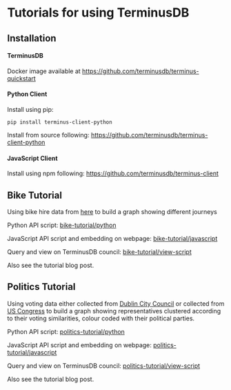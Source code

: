 # Tutorials for using TerminusDB

## Installation

#### TerminusDB

Docker image available at https://github.com/terminusdb/terminus-quickstart

#### Python Client

Install using pip:

`pip install terminus-client-python`

Install from source following:
https://github.com/terminusdb/terminus-client-python

#### JavaScript Client

Install using npm following:
https://github.com/terminusdb/terminus-client

## Bike Tutorial

Using bike hire data from [here](https://terminusdb.com/t/data/bikeshare/) to build a graph showing different journeys

Python API script: [bike-tutorial/python](https://github.com/terminusdb/terminus-tutorials/tree/master/bike-tutorial/python)

JavaScript API script and embedding on webpage: [bike-tutorial/javascript](https://github.com/terminusdb/terminus-tutorials/tree/master/bike-tutorial/javascript)

Query and view on TerminusDB council: [bike-tutorial/view-script](https://github.com/terminusdb/terminus-tutorials/tree/master/bike-tutorial/view-script)

Also see the tutorial blog post.

## Politics Tutorial

Using voting data either collected from [Dublin City Council](https://terminusdb.com/t/data/council/) or collected from [US Congress](https://terminusdb.com/t/data/congress/) to build a graph showing representatives clustered according to their voting similarities, colour coded with their political parties.

Python API script: [politics-tutorial/python](https://github.com/terminusdb/terminus-tutorials/tree/master/politics-tutorial/python)

JavaScript API script and embedding on webpage: [politics-tutorial/javascript](https://github.com/terminusdb/terminus-tutorials/tree/master/politics-tutorial/javascript)

Query and view on TerminusDB council: [politics-tutorial/view-script](https://github.com/terminusdb/terminus-tutorials/tree/master/politics-tutorial/view-script)

Also see the tutorial blog post.
